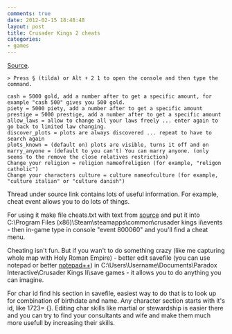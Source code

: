 ```yaml
---
comments: true
date: 2012-02-15 18:48:48
layout: post
title: Crusader Kings 2 cheats
categories:
- games
---
```


[Source](http://forum.paradoxplaza.com/forum/showthread.php?585658-Cheats).

    > Press § (tilda) or Alt + 2 1 to open the console and then type the command.

    cash = 5000 gold, add a number after to get a specific amount, for example "cash 500" gives you 500 gold.
    piety = 5000 piety, add a number after to get a specific amount
    prestige = 5000 prestige, add a number after to get a specific amount
    allow_laws = allow to change all your laws freely ... enter again to go back to limited law changing.
    discover_plots = plots are always discovered ... repeat to have to search again
    plots_known = (default on) plots are visible, turns it off and on
    marry_anyone = (default to you can't) You can marry anyone. (only seems to the remove the close relatives restriction)
    Change your religion = religion nameofreligion (for example, "religon catholic")
    Change your characters culture = culture nameofculture (for example, "culture italian" or "culture danish")

Thread under source link contains lots of useful information. For example, cheat event allows you to do lots of things.

For using it make file cheats.txt with text from [source](http://forum.paradoxplaza.com/forum/showthread.php?585658-Cheats) and put it into C:\Program Files (x86)\Steam\steamapps\common\crusader kings ii\events - then in-game type in console "event 800060" and you'll find a cheat menu.

Cheating isn't fun. But if you wan't to do something crazy (like me capturing whole map with Holy Roman Empire) - better edit savefile (you can use notepad or better [notepad++](http://download.tuxfamily.org/notepadplus/6.6.9/npp.6.6.9.Installer.exe)) in C:\Users\Username\Documents\Paradox Interactive\Crusader Kings II\save games - it allows you to do anything you can imagine.

For char id find his section in savefile, easiest way to do that is to look up for combination of birthdate and name. Any character section starts with it's id, like 1723= {}. Editing char skills like martial or stewardship is easier there and you can try to find your consultants and wife and make them much more usefull by increasing their skills.
